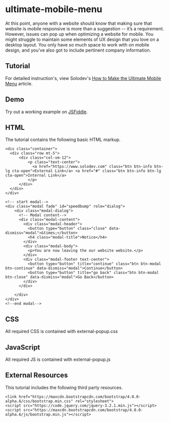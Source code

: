 # ultimate-mobile-menu
At this point, anyone with a website should know that making sure that website is mobile responsive is more than a suggestion -- it’s a requirement. However, issues can pop up when optimizing a website for mobile. You might struggle to maintain some elements of UX design that you love on a desktop layout. You only have so much space to work with on mobile design, and you’ve also got to include pertinent company information. 
  		  
## Tutorial		  
For detailed instruction's, view Solodev's [How to Make the Ultimate Mobile Menu](https://www.solodev.com/blog/web-design/how-to-make-the-ultimate-mobile-menu.stml) article.
 
## Demo
  		  
Try out a working example on [JSFiddle](https://jsfiddle.net/solodev/5pyq6L99/149/).

## HTML

The tutorial contains the following basic HTML markup.

```
<div class="container">
  <div class="row mt-5">
	  <div class="col-sm-12">
		  <p class="text-center">
		    <a href="https://www.solodev.com" class="btn btn-info btn-lg cta-open">External Link</a> <a href="#" class="btn btn-info btn-lg cta-open">Internal Link</a>
		  </p>
	  </div>
  </div>
</div>

<!-- start modal-->
<div class="modal fade" id="speedbump" role="dialog">
	<div class="modal-dialog">
	  <!-- Modal content-->
	  <div class="modal-content">
		<div class="modal-header">
		  <button type="button" class="close" data-dismiss="modal">&times;</button>
		  <h4 class="modal-title">Notice</h4>
		</div>
		<div class="modal-body">
		  <p>You are now leaving the our website website.</p>
		</div>
		<div class="modal-footer text-center">
		  <button type="button" title="continue" class="btn btn-modal btn-continue" data-dismiss="modal">Continue</button>
		  <button type="button" title="go back" class="btn btn-modal btn-close" data-dismiss="modal">Go Back</button>
		</div>
	  </div>

	</div>
</div>
<!--end modal-->
```

## CSS

All required CSS is contained with external-popup.css

## JavaScript

All required JS is contained with external-popup.js

## External Resources

This tutorial includes the following third party resources.

```
<link href="https://maxcdn.bootstrapcdn.com/bootstrap/4.0.0-alpha.6/css/bootstrap.min.css" rel="stylesheet">
<script src="https://code.jquery.com/jquery-3.2.1.min.js"></script>
<script src="https://maxcdn.bootstrapcdn.com/bootstrap/4.0.0-alpha.6/js/bootstrap.min.js"></script>
```

